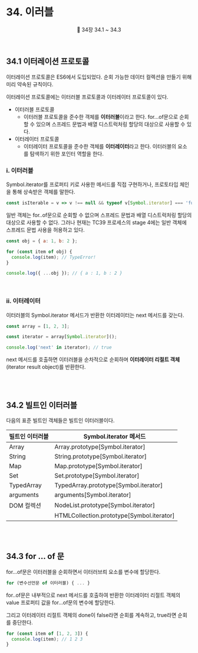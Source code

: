 # 34. 이러블

<p align='center'>
📕 34장 34.1 ~ 34.3
</p><br />

## 34.1 이터레이션 프로토콜

이터레이션 프로토콜은 ES6에서 도입되었다. 순회 가능한 데이터 컬렉션을 만들기 위해 미리 약속된 규칙이다.

이터레이션 프로토콜에는 이터러블 프로토콜과 이터레이터 프로토콜이 있다.

- 이터러블 프로토콜
  - 이터러블 프로토콜을 준수한 객체를 **이터러블**이라고 한다. for...of문으로 순회할 수 있으며 스프레드 문법과 배열 디스트럭처링 할당의 대상으로 사용할 수 있다.
- 이터레이터 프로토콜
  - 이터레이터 프로토콜을 준수한 객체를 **이터레이터**라고 한다. 이터러블의 요소를 탐색하기 위한 포인터 역할을 한다.

### i. 이터러블

Symbol.iterator를 프로퍼티 키로 사용한 메서드를 직접 구현하거나, 프로토타입 체인을 통해 상속받은 객체를 말한다.

```js
const isIterable = v => v !== null && typeof v[Symbol.iterator] === 'function';
```

일반 객체는 for..of문으로 순회할 수 없으며 스프레드 문법과 배열 디스트럭처링 할당의 대상으로 사용할 수 없다. 그러나 현재는 TC39 프로세스의 stage 4에는 일반 객체에 스프레드 문법 사용을 허용하고 있다.

```js
const obj = { a: 1, b: 2 };

for (const item of obj) {
  console.log(item); // TypeError!
}

console.log({ ...obj }); // { a : 1, b : 2 }
```

<br />

### ii. 이터레이터

이터러블의 Symbol.iterator 메서드가 반환한 이터레이터는 next 메서드를 갖는다.

```js
const array = [1, 2, 3];

const iterator = array[Symbol.iterator]();

console.log('next' in iterator); // true
```

next 메서드를 호출하면 이터러블을 순차적으로 순회하며 **이터레이터 리절트 객체**(iterator result object)를 반환한다.

<br /><br />

## 34.2 빌트인 이터러블

다음의 표준 빌트인 객체들은 빌트인 이터러블이다.

| 빌트인 이터러블 | Symbol.iterator 메서드                    |
| --------------- | ----------------------------------------- |
| Array           | Array.prototype[Symbol.iterator]          |
| String          | String.prototype[Symbol.iterator]         |
| Map             | Map.prototype[Symbol.iterator]            |
| Set             | Set.prototype[Symbol.iterator]            |
| TypedArray      | TypedArray.prototype[Symbol.iterator]     |
| arguments       | arguments[Symbol.iterator]                |
| DOM 컬렉션      | NodeList.prototype[Symbol.iterator]       |
|                 | HTMLCollection.prototype[Symbol.iterator] |

<br /><br />

## 34.3 for ... of 문

for...of문은 이터러블을 순회하면서 이터러브릐 요소를 변수에 할당한다.

```js
for (변수선언문 of 이터러블) { ... }
```

for..of문은 내부적으로 next 메서드를 호출하여 반환한 이터레이터 리절트 객체의 value 프로퍼티 값을 for...of문의 변수에 할당한다.

그리고 이터레이터 리절트 객체의 done이 false라면 순회를 계속하고, true라면 순회를 중단한다.

```js
for (const item of [1, 2, 3]) {
  console.log(item); // 1 2 3
}
```
